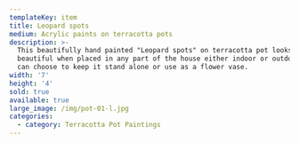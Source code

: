 ```yaml
---
templateKey: item
title: Leopard spots
medium: Acrylic paints on terracotta pots
description: >-
  This beautifully hand painted "Leopard spots" on terracotta pot looks
  beautiful when placed in any part of the house either indoor or outdoor. You
  can choose to keep it stand alone or use as a flower vase.
width: '7'
height: '4'
sold: true
available: true
large_image: /img/pot-01-l.jpg
categories:
  - category: Terracotta Pot Paintings
---
```


